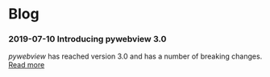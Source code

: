 
# Blog

### <span class="date">2019-07-10</span> Introducing pywebview 3.0

_pywebview_ has reached version 3.0 and has a number of breaking changes.<br/>
[Read more](/blog/pywebview3.html)